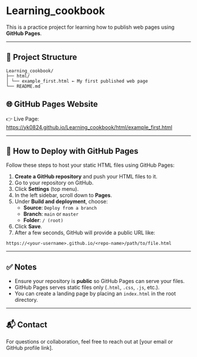 # Learning_cookbook

This is a practice project for learning how to publish web pages using **GitHub Pages**.

---

## 📁 Project Structure
```
Learning_cookbook/
├── html/
│ └── example_first.html ← My first published web page
└── README.md
```

## 🌐 GitHub Pages Website

👉 Live Page:
https://yk0824.github.io/Learning_cookbook/html/example_first.html

---

## 🚀 How to Deploy with GitHub Pages

Follow these steps to host your static HTML files using GitHub Pages:

1. **Create a GitHub repository** and push your HTML files to it.
2. Go to your repository on GitHub.
3. Click **Settings** (top menu).
4. In the left sidebar, scroll down to **Pages**.
5. Under **Build and deployment**, choose:
   - **Source**: `Deploy from a branch`
   - **Branch**: `main` or `master`
   - **Folder**: `/ (root)`
6. Click **Save**.
7. After a few seconds, GitHub will provide a public URL like:

```
https://<your-username>.github.io/<repo-name>/path/to/file.html
```
---

## ✅ Notes

- Ensure your repository is **public** so GitHub Pages can serve your files.
- GitHub Pages serves static files only (`.html`, `.css`, `.js`, etc.).
- You can create a landing page by placing an `index.html` in the root directory.

---

## 📬 Contact

For questions or collaboration, feel free to reach out at [your email or GitHub profile link].
